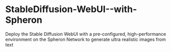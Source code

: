 # StableDiffusion-WebUI--with-Spheron
Deploy the  Stable Diffusion WebUI with a pre-configured, high-performance environment on the Spheron Network to generate ultra realistic images from text
